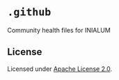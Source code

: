 # `.github`

Community health files for INIALUM

## License

Licensed under [Apache License 2.0](LICENSE).
